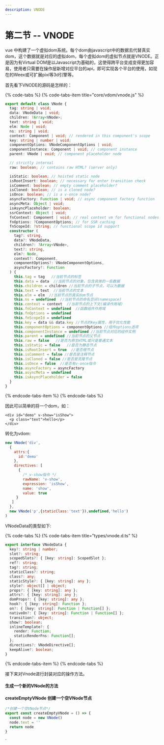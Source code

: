 ```yaml
---
description: VNODE
---
```


# 第二节 -- VNODE

vue 中构建了一个虚拟dom系统。每个dom由javascript中的数据去代替真实dom，这个数据就是对应的虚拟dom，每个虚拟dom的虚拟节点就是VNODE。正是因为有Virtual DOM是以Javascript为基础的，这使得跨平台变成变得更加容易，使用者只需要在操作层新增对应平台的api，即可实现各个平台的使用，如现在的Weex或可扩展pixi等3d引擎等。

首先看下VNODE的源码是怎样的：

{% code-tabs %}
{% code-tabs-item title="core/vdom/vnode.js" %}
```typescript
export default class VNode {
  tag: string | void;
  data: VNodeData | void;
  children: ?Array<VNode>;
  text: string | void;
  elm: Node | void;
  ns: string | void;
  context: Component | void; // rendered in this component's scope
  key: string | number | void;
  componentOptions: VNodeComponentOptions | void;
  componentInstance: Component | void; // component instance
  parent: VNode | void; // component placeholder node

  // strictly internal
  raw: boolean; // contains raw HTML? (server only)

  isStatic: boolean; // hoisted static node
  isRootInsert: boolean; // necessary for enter transition check
  isComment: boolean; // empty comment placeholder?
  isCloned: boolean; // is a cloned node?
  isOnce: boolean; // is a v-once node?
  asyncFactory: Function | void; // async component factory function
  asyncMeta: Object | void;
  isAsyncPlaceholder: boolean;
  ssrContext: Object | void;
  fnContext: Component | void; // real context vm for functional nodes
  fnOptions: ?ComponentOptions; // for SSR caching
  fnScopeId: ?string; // functional scope id support
  constructor (
    tag?: string,
    data?: VNodeData,
    children?: ?Array<VNode>,
    text?: string,
    elm?: Node,
    context?: Component,
    componentOptions?: VNodeComponentOptions,
    asyncFactory?: Function
  ) {
    this.tag = tag   //当前节点的标签
    this.data = data  //当前节点的对象，包含具体的一些数据
    this.children = children //当前节点的子节点，可以为数据
    this.text = text  //当前节点的文本
    this.elm = elm  //当前节点的真实dom节点
    this.ns = undefined  //当前节点的命名空间(namespace)
    this.context = context  //当前节点的上下文(编译作用域)
    this.fnContext = undefined  //函数组件作用域
    this.fnOptions = undefined
    this.fnScopeId = undefined
    this.key = data && data.key //节点的key属性，用于优化性能
    this.componentOptions = componentOptions //组件options选项
    this.componentInstance = undefined //当前节点对应的组件实例
    this.parent = undefined //当前节点的父节点
    this.raw = false   //是否为原生HTML或只是普通文本
    this.isStatic = false   //是否为静态节点
    this.isRootInsert = true  //是否根节点
    this.isComment = false //是否是注释节点
    this.isCloned = false //是否是克隆节点
    this.isOnce = false  //是否有v-once指令
    this.asyncFactory = asyncFactory  
    this.asyncMeta = undefined
    this.isAsyncPlaceholder = false
  }
}
```
{% endcode-tabs-item %}
{% endcode-tabs %}

因此可以简单的将一个dom，如：

```markup
<div id="demo" v-show="isShow">
  <p class="text">hello</p>
</div>
```

转化为vdom:

```javascript
new VNode('div',
  {
    attrs:{
      id:'demo'
    },
    directives: [
      {
        /* v-show指令 */
        rawName: 'v-show',
        expression: 'isShow',
        name: 'show',
        value: true
     }
   ]
  },
  new VNode('p',{staticClass:'text'}),undefined,'hello')
)
```

VNodeData的类型如下:

{% code-tabs %}
{% code-tabs-item title="types/vnode.d.ts" %}
```typescript
export interface VNodeData {
  key?: string | number;
  slot?: string;
  scopedSlots?: { [key: string]: ScopedSlot };
  ref?: string;
  tag?: string;
  staticClass?: string;
  class?: any;
  staticStyle?: { [key: string]: any };
  style?: object[] | object;
  props?: { [key: string]: any };
  attrs?: { [key: string]: any };
  domProps?: { [key: string]: any };
  hook?: { [key: string]: Function };
  on?: { [key: string]: Function | Function[] };
  nativeOn?: { [key: string]: Function | Function[] };
  transition?: object;
  show?: boolean;
  inlineTemplate?: {
    render: Function;
    staticRenderFns: Function[];
  };
  directives?: VNodeDirective[];
  keepAlive?: boolean;
}
```
{% endcode-tabs-item %}
{% endcode-tabs %}

接下来对Vnode进行封装对应的操作方法。

#### 生成一个新的VNode的方法

#### createEmptyVNode 创建一个空VNode节点

```javascript
/*创建一个空VNode节点*/
export const createEmptyVNode = () => {
  const node = new VNode()
  node.text = ''
  return node
}
```

\`

